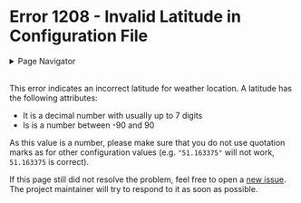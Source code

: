 # Error 1208 - Invalid Latitude in Configuration File

<details>
<summary>Page Navigator</summary>
<ul style="list-style: '▶  '"><li><a href="../">Main Page</a></li>
<li><a href="../errors">Error Pages</a></li>
<li><a href="https://github.com/smolinde/iot-dashboard/issues">Other Issues</a></li></ul>
</details><br>

This error indicates an incorrect latitude for weather location. A latitude has the following attributes:

- It is a decimal number with usually up to 7 digits
- Is is a number between -90 and 90

As this value is a number, please make sure that you do not use quotation marks as for other configuration values (e.g. `"51.163375"` will not work, `51.163375` is correct).

If this page still did not resolve the problem, feel free to open a [new issue](https://github.com/smolinde/iot-dashboard/issues/new?template=BLANK_ISSUE). The project maintainer will try to respond to it as soon as possible.